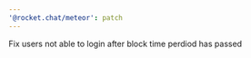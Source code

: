 ```yaml
---
'@rocket.chat/meteor': patch
---
```


Fix users not able to login after block time perdiod has passed
